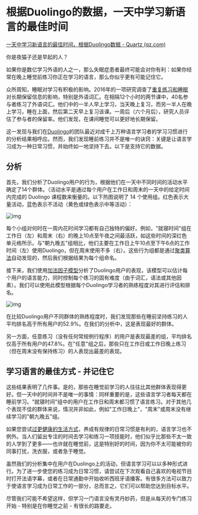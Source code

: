 # 根据Duolingo的数据，一天中学习新语言的最佳时间

[一天中学习新语言的最佳时间，根据Duolingo数据 - Quartz (qz.com)](https://qz.com/1215361/the-best-time-of-day-to-learn-a-new-language-according-duolingo-data/)

你是夜猫子还是早起的人？

如果你是数亿学习外语的人之一，那么失眠症患者最终可能会对你有利：如果你经常在晚上睡觉前练习你正在学习的语言，那么你似乎更有可能记住它。

众所周知，睡眠对学习有积极的影响。2016年的一项研究调查了[重复练习和睡眠](https://www.researchgate.net/publication/306246684_Relearn_Faster_and_Retain_Longer_Along_With_Practice_Sleep_Makes_Perfect)对长期保留信息的影响，特别是外语词汇。在相隔12个小时的两节课中，40名参与者练习了外语词汇。他们中的一半人早上学习，当天晚上复习，而另一半人在晚上学习，睡在上面，然后第二天早上复习该课。一周后（六个月后），研究人员评估了参与者的保留率。他们发现，在课间睡觉可以更好地长期保留。

这一发现与我们在[Duolingo](http://www.duolingo.com/)的团队最近对成千上万种语言学习者的学习习惯进行的分析结果相呼应。然而，我们发现睡前练习并不是唯一的诀窍：关键是让语言学习成为一种日常习惯，并始终如一地坚持下去。以下是支持它的数据。

## **分析**

首先，我们分析了Duolingo用户的行为，根据他们在一天中不同时间的活动水平确定了14个群体。（活动水平是通过每个用户在工作日和周末的一天中的给定时间内完成的 Duolingo 课程数来衡量的。以下热图说明了 14 个使用组。红色表示大量活动，蓝色表示不活动（黄色或绿色表示中等活动）：

![img](images/heatmap.webp)

每个小组对何时在一周内花时间学习都有自己独特的偏好。例如，"就寝时间"组在工作日（左）和周末（右）的晚上10点至午夜之间最活跃，如这些时间的深红色单元格所示。与"朝九晚五"组相比，他们主要在工作日上午10点至下午6点的工作时间（左）使用Duolingo，但在周末使用不多（右）。这些行为组都是通过[聚类算法](https://en.wikipedia.org/wiki/Cluster_analysis)自动发现的，然后我们根据结果为每个组命名。

接下来，我们使用[加法因子模型](https://link.springer.com/chapter/10.1007/11774303_17)分析了Duolingo用户的表现，该模型可以估计每个用户的语言能力，同时控制每个练习的固有难度（由于词汇，语法或其他因素）。我们可以使用此模型根据每个Duolingo学习者的熟练程度对其进行评估和排名。

![img](images/image-20220405091155993.webp)


在比较Duolingo用户不同群体的熟练程度时，我们发现那些在睡前坚持练习的人平均排名高于所有用户的52.9%。在我们的分析中，这是表现最好的群体。

另一方面，任意练习（没有任何常规例行程序）的用户是表现最差的组，平均排名仅高于所有用户的47.8%。在"任意"组之后，那些只在工作日或工作日晚上练习（但在周末没有保持练习）的人表现出最差的表现。

## **学习语言的最佳方式 - 并记住它**

这些结果表明了几件事。是的，那些在睡觉前学习的人往往比其他群体表现得更好。但一天中的时间并不是唯一的事情：同样重要的是，这些语言学习者每天都在睡前学习。"就寝时间"组中的用户在工作日和周末都习惯了语言练习。对于其他几个表现不佳的群体来说，情况并非如此，例如"工作日晚上"，"周末"或周末没有继续学习的"朝九晚五"组。

如果您尝试[过更健康的生活方式](https://www.ncbi.nlm.nih.gov/pmc/articles/PMC3505409/)，养成有规律的日常习惯是有利的，语言学习也不例外。当人们留出专注的时间去学习和练习一项技能时，他们似乎比那些不太一致的人学到了更多——也许就在睡觉前，这是特别好的时间，因为你不太可能被你的同事打扰，洗衣服，或者急于睡觉。

虽然我们的分析集中在用户在Duolingo上的活动，但语言学习可以以多种形式进行。为了进一步使您的练习成为日常习惯，请尝试在下次观看自己喜欢的电视节目时打开法语字幕，或者在日常通勤中开始收听西班牙语播客。有很多方法可以致力于使语言学习成为日常工作的一部分，总而言之，它们可以帮助您达到目标水平。

尽管我们可能不希望这样，但学习一门语言没有灵丹妙药，但是从每天的专门练习开始 - 特别是在你睡觉之前 - 有很长的路要走。